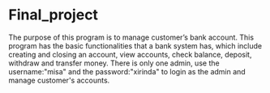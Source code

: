 # Final_project
The purpose of this program is to manage customer’s bank account. This program has the basic functionalities that a bank system has, which include creating and closing an account, view accounts, check balance, deposit, withdraw and transfer money.
There is only one admin, use the username:"misa" and the password:"xirinda" to login as the admin and manage customer's accounts.
